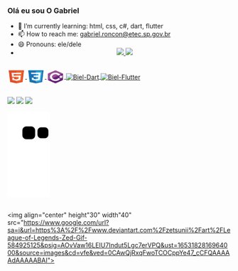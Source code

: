 ### Olá eu sou O Gabriel

- 🌱 I’m currently learning: html, css, c#, dart, flutter
- 📫 How to reach me: gabriel.roncon@etec.sp.gov.br
- 😄 Pronouns: ele/dele
- <div align="center">
  <a href="https://github.com/Gabriel-de-Oliveira-Roncon">
  <img height="180em" src="https://github-readme-stats.vercel.app/api?username=Gabriel-de-Oliveira-Roncon&show_icons=true&theme=synthwave&include_all_commits=true&count_private=true"/>
  <img height="180em" src="https://github-readme-stats.vercel.app/api/top-langs/?username=Gabriel-de-Oliveira-Roncon&layout=compact&langs_count=7&theme=synthwave"/>
</div>
<div style="display: inline_block"><br>
 
  <img align="center" alt="Biel-HTML" height="30" width="40" src="https://raw.githubusercontent.com/devicons/devicon/master/icons/html5/html5-original.svg">
  <img align="center" alt="Biel-CSS" height="30" width="40" src="https://raw.githubusercontent.com/devicons/devicon/master/icons/css3/css3-original.svg">
  <img align="center" alt="Biel-Csharp" height="30" width="40" src="https://raw.githubusercontent.com/devicons/devicon/master/icons/csharp/csharp-original.svg">
  <img align="center" alt="Biel-Dart" height="30" width="40" src="https://cdn.jsdelivr.net/gh/devicons/devicon/icons/dart/dart-original.svg">
  <img align="center" alt="Biel-Flutter" height="30" width="40"src="https://cdn.jsdelivr.net/gh/devicons/devicon/icons/flutter/flutter-original.svg">
</div>
  
  ##
 
<div> 
  <a href="https://instagram.com/rafaballerini" target="_blank"><img src="https://img.shields.io/badge/-Instagram-%23E4405F?style=for-the-badge&logo=instagram&logoColor=white" target="_blank"></a>
 <a href="https://discord.gg/wagxzStdcR" target="_blank"><img src="https://img.shields.io/badge/Discord-7289DA?style=for-the-badge&logo=discord&logoColor=white" target="_blank"></a> 
  <a href = "gabrieloliv.cnp@gmail.com"><img src="https://img.shields.io/badge/-Gmail-%23333?style=for-the-badge&logo=gmail&logoColor=white" target="_blank"></a>
 
  ![Snake animation](https://github.com/rafaballerini/rafaballerini/blob/output/github-contribution-grid-snake.svg)
 ##
  
  <img align="center" height"30" width"40" src="https://www.google.com/url?sa=i&url=https%3A%2F%2Fwww.deviantart.com%2Fzetsunii%2Fart%2FLeague-of-Legends-Zed-Gif-584925125&psig=AOvVaw16LEIU7Indut5Lgc7erVPQ&ust=1653182816964000&source=images&cd=vfe&ved=0CAwQjRxqFwoTCOCppYe47_cCFQAAAAAdAAAAABAI">
</div>

